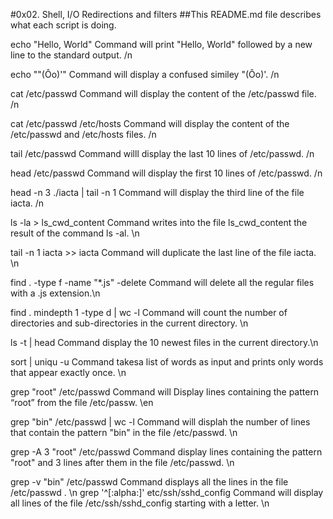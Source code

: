 #0x02. Shell, I/O Redirections and filters
##This README.md file describes what each script is doing.

echo "Hello, World" Command will print "Hello, World" followed by a new line to the standard output. /n

echo "\"(Ôo)'" Command will display a confused similey "(Ôo)'. /n

cat /etc/passwd Command will display the content of the /etc/passwd file. /n

cat /etc/passwd /etc/hosts Command will display the content of the /etc/passwd and /etc/hosts files. /n

tail /etc/passwd Command willl display the last 10 lines of /etc/passwd. /n

head /etc/passwd Command will display the first 10 lines of /etc/passwd. /n

head -n 3 ./iacta | tail -n 1 Command will display the third line of the file iacta. /n

ls -la > ls_cwd_content Command writes into the file ls_cwd_content the result of the command ls -al. \n

tail -n 1 iacta >> iacta Command will duplicate the last line of the file iacta. \n

find . -type f -name "*.js" -delete Command will delete all the regular files with a .js extension.\n

find . mindepth 1 -type d | wc -l Command will count the number of directories and sub-directories in the current directory. \n 

ls -t | head Command display the 10 newest files in the current directory.\n

sort | uniqu -u Command takesa list of words as input and prints only words that appear exactly once. \n

grep "root" /etc/passwd Command will Display lines containing the pattern “root” from the file /etc/passw. \en

grep "bin" /etc/passwd | wc -l Command will displah the number of lines that contain the pattern "bin" in the file /etc/passwd. \n

grep -A 3 "root" /etc/passwd Command display lines containing the pattern "root" and 3 lines after them in the file /etc/passwd. \n 

grep -v "bin" /etc/passwd Command displays all the lines in the file /etc/passwd . \n
grep '^[:alpha:]' etc/ssh/sshd_config Command will display all lines of the file /etc/ssh/sshd_config starting with a letter. \n
